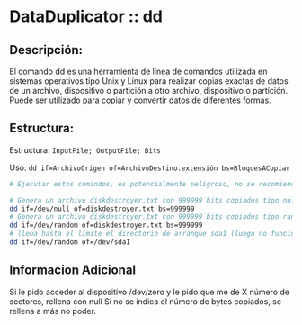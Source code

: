 # DataDuplicator :: dd
<!--Documentado por Andrés Abadías (Nisamov)-->
## Descripción:
El comando dd es una herramienta de línea de comandos utilizada en sistemas operativos tipo Unix y Linux para realizar copias exactas de datos de un archivo, dispositivo o partición a otro archivo, dispositivo o partición. Puede ser utilizado para copiar y convertir datos de diferentes formas.

## Estructura:
Estructura: `InputFile; OutputFile; Bits`

Uso: `dd if=ArchivoOrigen of=ArchivoDestino.extensión bs=BloquesACopiar`

```bash
# Ejecutar estos comandos, es potencialmente peligroso, no se recomienda llevar a cabo su ejecucion

# Genera un archivo diskdestroyer.txt con 999999 bits copiados tipo null
dd if=/dev/null of=diskdestroyer.txt bs=999999
# Genera un archivo diskdestroyer.txt con 999999 bits copiados tipo random
dd if=/dev/random of=diskdestroyer.txt bs=999999
# llena hasta el límite el directorio de arranque sda1 (luego no funciona), deibo a no haber especificado una cantidad concreta de bits
dd if=/dev/random of=/dev/sda1
```

## Informacion Adicional

Si le pido acceder al dispositivo /dev/zero y le pido que me de X número de sectores, rellena con null
Si no se indica el número de bytes copiados, se rellena a más no poder.